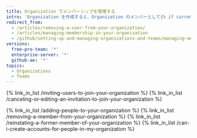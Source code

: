```yaml
---
title: Organization でメンバーシップを管理する
intro: 'Organization を作成すると、Organization のメンバーとして{% if currentVersion == "free-pro-team@latest" %}ユーザを招待{% else %}ユーザを追加{% endif %}することができます。 メンバーの削除や、元のメンバーの復帰も可能です。'
redirect_from:
  - /articles/removing-a-user-from-your-organization/
  - /articles/managing-membership-in-your-organization
  - /github/setting-up-and-managing-organizations-and-teams/managing-membership-in-your-organization
versions:
  free-pro-team: '*'
  enterprise-server: '*'
  github-ae: '*'
topics:
  - Organizations
  - Teams
---
```


{% link_in_list /inviting-users-to-join-your-organization %}
{% link_in_list /canceling-or-editing-an-invitation-to-join-your-organization %}
<!-- else -->
{% link_in_list /adding-people-to-your-organization %}
{% link_in_list /removing-a-member-from-your-organization %}
{% link_in_list /reinstating-a-former-member-of-your-organization %}
{% link_in_list /can-i-create-accounts-for-people-in-my-organization %}
